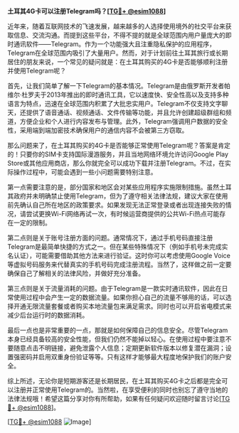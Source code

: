 **土耳其4G卡可以注册Telegram吗？[[TG💪+ @esim1088](https://t.me/s/esim1088)]**

近年来，随着互联网技术的飞速发展，越来越多的人选择使用境外的社交平台来获取信息、交流沟通。而提到这些平台，不得不提的就是全球范围内用户量庞大的即时通讯软件——Telegram。作为一个功能强大且注重隐私保护的应用程序，Telegram在全球范围内吸引了大量用户。然而，对于计划前往土耳其旅行或长期居住的朋友来说，一个常见的疑问就是：在土耳其购买的4G卡是否能够顺利注册并使用Telegram呢？

首先，让我们简单了解一下Telegram的基本情况。Telegram是由俄罗斯开发者帕维尔·杜罗夫于2013年推出的即时通讯工具，它以速度快、安全性高以及支持多种语言为特点，迅速在全球范围内积累了大批忠实用户。Telegram不仅支持文字聊天，还提供了语音通话、视频通话、文件传输等功能，并且允许创建超级群组和频道，方便企业和个人进行内容发布与管理。此外，Telegram强调用户数据的安全性，采用端到端加密技术确保用户的通信内容不会被第三方窃取。

那么问题来了，在土耳其购买的4G卡是否能够正常使用Telegram呢？答案是肯定的！只要你的SIM卡支持国际漫游服务，并且当地网络环境允许访问Google Play Store或其他应用商店，那么你就完全可以成功下载并注册Telegram。不过，在实际操作过程中，可能会遇到一些小问题需要特别注意。

第一点需要注意的是，部分国家和地区会对某些应用程序实施限制措施。虽然土耳其政府并未明确禁止使用Telegram，但为了遵守相关法律法规，建议大家在使用前先确认自己所在地区的政策要求。如果发现无法正常登录或者出现连接失败的情况，请尝试更换Wi-Fi网络再试一次，有时候运营商提供的公共Wi-Fi热点可能存在一定的限制。

第二点则是关于账号注册方面的问题。通常情况下，通过手机号码直接注册Telegram是最简单快捷的方式之一。但在某些特殊情况下（例如手机号未完成实名认证），可能需要借助其他方法来进行验证。这时你可以考虑使用Google Voice等虚拟号码服务来代替真实的手机号码完成注册流程。当然了，这样做之前一定要确保自己了解相关的法律风险，并做好充分准备。

第三点则是关于流量消耗的问题。由于Telegram是一款实时通讯软件，因此在日常使用过程中会产生一定的数据流量。如果你担心自己的流量不够用的话，可以选择开通无限流量套餐或者购买本地流量包来满足需求。同时也可以开启省电模式来减少后台运行时的数据消耗。

最后一点也是非常重要的一点，那就是如何保障自己的信息安全。尽管Telegram本身已经具备较高的安全性能，但我们仍然不能掉以轻心。在使用过程中要注意不要随意点击不明链接，避免泄露个人信息；定期更新软件版本以修复潜在漏洞；设置强密码并启用双重身份验证等等。只有这样才能够最大程度地保护我们的账户安全。

综上所述，无论你是短期游客还是长期居民，在土耳其购买4G卡之后都是完全可以注册并正常使用Telegram的。当然啦，在享受便利的同时也别忘了遵守当地的法律法规哦！希望这篇分享对你有所帮助，如果有任何疑问欢迎随时留言讨论[[TG💪+ @esim1088](https://t.me/s/esim1088)]。

[[TG💪+ @esim1088](https://t.me/s/esim1088) ![Image](https://i.postimg.cc/4NQfJmqS/Snipaste-2025-05-13-00-14-12.png)]